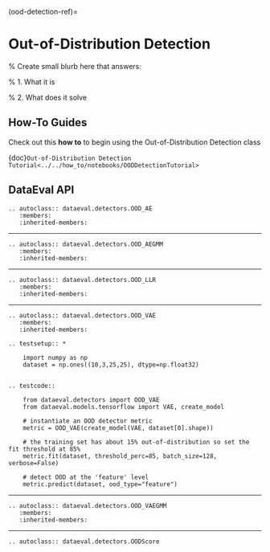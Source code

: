 (ood-detection-ref)=

# Out-of-Distribution Detection

% Create small blurb here that answers:

% 1. What it is

% 2. What does it solve

## How-To Guides

Check out this **how to** to begin using the Out-of-Distribution Detection class

{doc}`Out-of-Distribution Detection Tutorial<../../how_to/notebooks/OODDetectionTutorial>`

## DataEval API

```{eval-rst}
.. autoclass:: dataeval.detectors.OOD_AE
   :members:
   :inherited-members:
```

______________________________________________________________________

```{eval-rst}
.. autoclass:: dataeval.detectors.OOD_AEGMM
   :members:
   :inherited-members:
```

______________________________________________________________________

```{eval-rst}
.. autoclass:: dataeval.detectors.OOD_LLR
   :members:
   :inherited-members:
```

______________________________________________________________________

```{eval-rst}
.. autoclass:: dataeval.detectors.OOD_VAE
   :members:
   :inherited-members:
```

```{eval-rst}
.. testsetup:: *

    import numpy as np
    dataset = np.ones((10,3,25,25), dtype=np.float32)


```
```{eval-rst}
.. testcode::
    
    from dataeval.detectors import OOD_VAE
    from dataeval.models.tensorflow import VAE, create_model
    
    # instantiate an OOD detector metric
    metric = OOD_VAE(create_model(VAE, dataset[0].shape))

    # the training set has about 15% out-of-distribution so set the fit threshold at 85%
    metric.fit(dataset, threshold_perc=85, batch_size=128, verbose=False)
    
    # detect OOD at the 'feature' level
    metric.predict(dataset, ood_type="feature")

```
______________________________________________________________________

```{eval-rst}
.. autoclass:: dataeval.detectors.OOD_VAEGMM
   :members:
   :inherited-members:
```

______________________________________________________________________

```{eval-rst}
.. autoclass:: dataeval.detectors.OODScore
```
